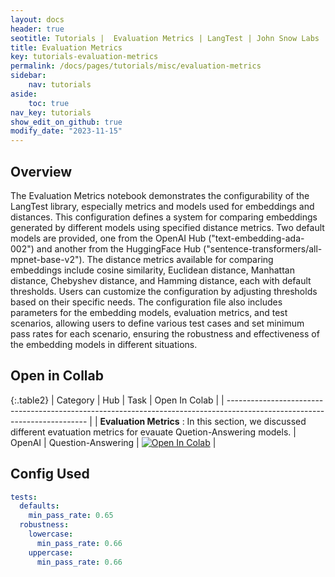 ```yaml
---
layout: docs
header: true
seotitle: Tutorials |  Evaluation Metrics | LangTest | John Snow Labs
title: Evaluation Metrics
key: tutorials-evaluation-metrics
permalink: /docs/pages/tutorials/misc/evaluation-metrics
sidebar:
    nav: tutorials
aside:
    toc: true
nav_key: tutorials
show_edit_on_github: true
modify_date: "2023-11-15"
---
```


<div class="main-docs" markdown="1"><div class="h3-box" markdown="1">

## Overview

The Evaluation Metrics notebook demonstrates the configurability of the LangTest library, especially metrics and models used for embeddings and distances. This configuration defines a system for comparing embeddings generated by different models using specified distance metrics. Two default models are provided, one from the OpenAI Hub ("text-embedding-ada-002") and another from the HuggingFace Hub ("sentence-transformers/all-mpnet-base-v2"). The distance metrics available for comparing embeddings include cosine similarity, Euclidean distance, Manhattan distance, Chebyshev distance, and Hamming distance, each with default thresholds. Users can customize the configuration by adjusting thresholds based on their specific needs. The configuration file also includes parameters for the embedding models, evaluation metrics, and test scenarios, allowing users to define various test cases and set minimum pass rates for each scenario, ensuring the robustness and effectiveness of the embedding models in different situations.

## Open in Collab

{:.table2}
| Category                                                                                                                  | Hub    | Task               | Open In Colab                                                                                                                                                                                       |
| ------------------------------------------------------------------------------------------------------------------------- |
| **Evaluation Metrics** : In this section, we discussed different evatuation metrics for evauate Quetion-Answering models. | OpenAI | Question-Answering | [![Open In Colab](https://colab.research.google.com/assets/colab-badge.svg)](https://colab.research.google.com/github/JohnSnowLabs/langtest/blob/main/demo/tutorials/misc/Evaluation_Metrics.ipynb) |

<div class="main-docs" markdown="1"><div class="h3-box" markdown="1">


## Config Used

```yml 
tests:
  defaults:
    min_pass_rate: 0.65
  robustness:
    lowercase:
      min_pass_rate: 0.66
    uppercase:
      min_pass_rate: 0.66
```
